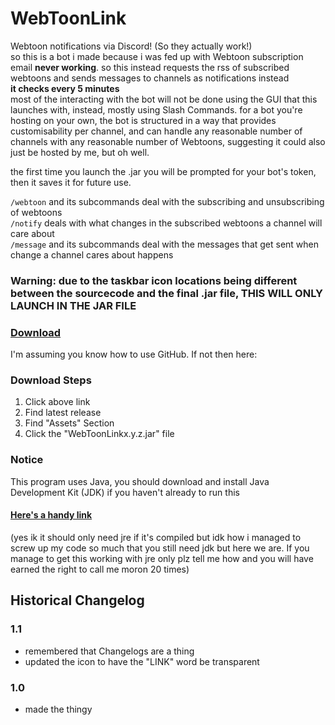 # WebToonLink

Webtoon notifications via Discord! (So they actually work!)  
so this is a bot i made because i was fed up with Webtoon subscription email **never working**. so this instead requests the rss of subscribed webtoons and sends messages to channels as notifications instead  
**it checks every 5 minutes**  
most of the interacting with the bot will not be done using the GUI that this launches with, instead, mostly using Slash Commands. for a bot you're hosting on your own, the bot is structured in a way that provides customisability per channel, and can handle any reasonable number of channels with any reasonable number of Webtoons, suggesting it could also just be hosted by me, but oh well.

the first time you launch the .jar you will be prompted for your bot's token, then it saves it for future use.

`/webtoon` and its subcommands deal with the subscribing and unsubscribing of webtoons  
`/notify` deals with what changes in the subscribed webtoons a channel will care about  
`/message` and its subcommands deal with the messages that get sent when change a channel cares about happens

### Warning: due to the taskbar icon locations being different between the sourcecode and the final .jar file, **THIS WILL ONLY LAUNCH IN THE JAR FILE**


### [Download](https://github.com/Canary-Prism/WebToonLink/releases/)

I'm assuming you know how to use GitHub. If not then here:

### Download Steps

1. Click above link
2. Find latest release
3. Find "Assets" Section
4. Click the "WebToonLinkx.y.z.jar" file

### Notice

This program uses Java, you should download and install Java Development Kit (JDK) if you haven't already to run this

#### [Here's a handy link](https://www.oracle.com/java/technologies/downloads/)

(yes ik it should only need jre if it's compiled but idk how i managed to screw up my code so much that you still need jdk but here we are. If you manage to get this working with jre only plz tell me how and you will have earned the right to call me moron 20 times)

## Historical Changelog

### 1.1
* remembered that Changelogs are a thing
* updated the icon to have the "LINK" word be transparent

### 1.0
* made the thingy